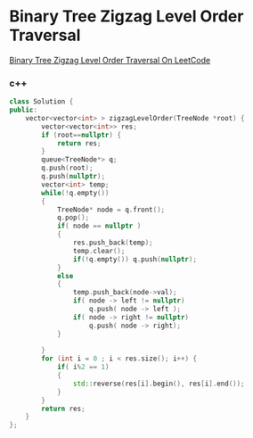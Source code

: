 # Binary Tree Zigzag Level Order Traversal

[Binary Tree Zigzag Level Order Traversal On LeetCode](https://oj.leetcode.com/problems/binary-tree-zigzag-level-order-traversal/)

### c++

```cpp
class Solution {
public:
    vector<vector<int> > zigzagLevelOrder(TreeNode *root) {
        vector<vector<int>> res;
        if (root==nullptr) {
            return res;
        }
        queue<TreeNode*> q;
        q.push(root);
        q.push(nullptr);
        vector<int> temp;
        while(!q.empty())
        {
            TreeNode* node = q.front();
            q.pop();
            if( node == nullptr )
            {
                res.push_back(temp);
                temp.clear();
                if(!q.empty()) q.push(nullptr);
            }
            else
            {
                temp.push_back(node->val);
                if( node -> left != nullptr)
                    q.push( node -> left );
                if( node -> right != nullptr)
                    q.push( node -> right);
            }
            
        }
        for (int i = 0 ; i < res.size(); i++) {
            if( i%2 == 1)
            {
                std::reverse(res[i].begin(), res[i].end());
            }
        }
        return res;
    }
};
```